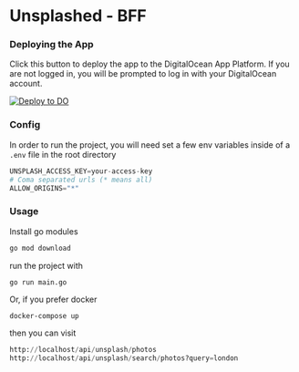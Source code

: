# Unsplashed - BFF

### Deploying the App
Click this button to deploy the app to the DigitalOcean App Platform. If you are not logged in, you will be prompted to log in with your DigitalOcean account.

[![Deploy to DO](https://www.deploytodo.com/do-btn-blue.svg)](https://cloud.digitalocean.com/apps/new?repo=https://github.com/Esequiel378/unsplashed-bff)

### Config

In order to run the project, you will need set a few env variables inside of
a ```.env``` file in the root directory

```python
UNSPLASH_ACCESS_KEY=your-access-key
# Coma separated urls (* means all)
ALLOW_ORIGINS="*"
```

### Usage

Install go modules

```bash
go mod download
```

run the project with

```bash
go run main.go
```

Or, if you prefer docker

```
docker-compose up
```

then you can visit

```python
http://localhost/api/unsplash/photos
http://localhost/api/unsplash/search/photos?query=london
```

